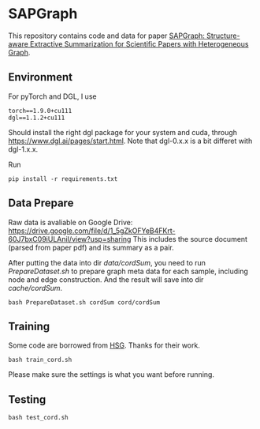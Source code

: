 # SAPGraph
This repository contains code and data for paper [SAPGraph: Structure-aware Extractive Summarization for Scientific Papers with Heterogeneous Graph](https://aclanthology.org/2022.aacl-main.44/).

## Environment
For pyTorch and DGL, I use
```
torch==1.9.0+cu111
dgl==1.1.2+cu111
```
Should install the right dgl package for your system and cuda, through https://www.dgl.ai/pages/start.html. Note that dgl-0.x.x is a bit differet with dgl-1.x.x.

Run
```
pip install -r requirements.txt
```

## Data Prepare
Raw data is avaliable on Google Drive:
https://drive.google.com/file/d/1_5gZkOFYeB4FKrt-60J7bxC09iULAniI/view?usp=sharing
This includes the source document (parsed from paper pdf) and its summary as a pair.

After putting the data into dir *data/cordSum*, you need to run *PrepareDataset.sh* to prepare graph meta data for each sample, including node and edge construction. And the result will save into dir *cache/cordSum*.
```
bash PrepareDataset.sh cordSum cord/cordSum
```

## Training

Some code are borrowed from [HSG](https://github.com/dqwang122/HeterSumGraph). Thanks for their work.
```
bash train_cord.sh
```
Please make sure the settings is what you want before running.

## Testing

```
bash test_cord.sh
```

